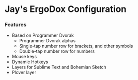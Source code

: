 # Jay's ErgoDox Configuration #

### Features ###

- Based on Programmer Dvorak
    + Programmer Dvorak alphas
    + Single-tap number row for brackets, and other symbols
    + Double-tap number row for numbers
- Mouse keys
- Dynamic Hotkeys
- Layers for Sublime Text and Bohemian Sketch
- Plover layer